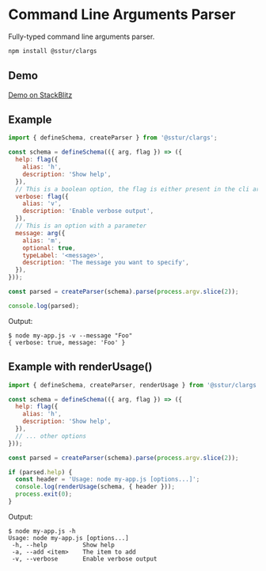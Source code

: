 # Command Line Arguments Parser

Fully-typed command line arguments parser.

```sh
npm install @sstur/clargs
```

## Demo

[Demo on StackBlitz](https://stackblitz.com/edit/node-x91snn?file=main.ts)

## Example

```js
import { defineSchema, createParser } from '@sstur/clargs';

const schema = defineSchema(({ arg, flag }) => ({
  help: flag({
    alias: 'h',
    description: 'Show help',
  }),
  // This is a boolean option, the flag is either present in the cli args or not
  verbose: flag({
    alias: 'v',
    description: 'Enable verbose output',
  }),
  // This is an option with a parameter
  message: arg({
    alias: 'm',
    optional: true,
    typeLabel: '<message>',
    description: 'The message you want to specify',
  }),
}));

const parsed = createParser(schema).parse(process.argv.slice(2));

console.log(parsed);
```

Output:

```
$ node my-app.js -v --message "Foo"
{ verbose: true, message: 'Foo' }
```

## Example with renderUsage()

```js
import { defineSchema, createParser, renderUsage } from '@sstur/clargs';

const schema = defineSchema(({ arg, flag }) => ({
  help: flag({
    alias: 'h',
    description: 'Show help',
  }),
  // ... other options
}));

const parsed = createParser(schema).parse(process.argv.slice(2));

if (parsed.help) {
  const header = 'Usage: node my-app.js [options...]';
  console.log(renderUsage(schema, { header }));
  process.exit(0);
}
```

Output:

```
$ node my-app.js -h
Usage: node my-app.js [options...]
 -h, --help          Show help
 -a, --add <item>    The item to add
 -v, --verbose       Enable verbose output
```
